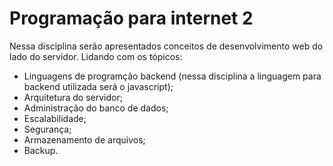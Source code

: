 # Programação para internet 2

Nessa disciplina serão apresentados conceitos de desenvolvimento web do lado do servidor.
Lidando com os tópicos:

- Linguagens de programção backend (nessa disciplina a linguagem para backend utilizada será o javascript);
- Arquitetura do servidor;
- Administração do banco de dados;
- Escalabilidade;
- Segurança;
- Armazenamento de arquivos;
- Backup.
